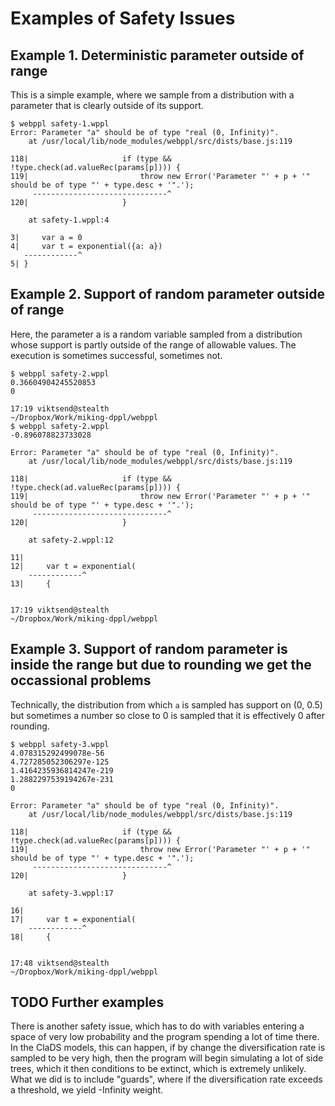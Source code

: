 # Examples of Safety Issues

## Example 1. Deterministic parameter outside of range

This is a simple example, where we sample from a distribution with a
parameter that is clearly outside of its support.

```
$ webppl safety-1.wppl
Error: Parameter "a" should be of type "real (0, Infinity)".
    at /usr/local/lib/node_modules/webppl/src/dists/base.js:119

118|                     if (type && !type.check(ad.valueRec(params[p]))) {
119|                         throw new Error('Parameter "' + p + '" should be of type "' + type.desc + '".');
     ------------------------------^
120|                     }

    at safety-1.wppl:4

3|     var a = 0
4|     var t = exponential({a: a})
   ------------^
5| }
```

## Example 2. Support of random parameter outside of range

Here, the parameter a is a random variable sampled from a distribution
whose support is partly outside of the range of allowable values. The
execution is sometimes successful, sometimes not.

```
$ webppl safety-2.wppl 
0.36604904245520853
0

17:19 viktsend@stealth
~/Dropbox/Work/miking-dppl/webppl
$ webppl safety-2.wppl 
-0.896078823733028

Error: Parameter "a" should be of type "real (0, Infinity)".
    at /usr/local/lib/node_modules/webppl/src/dists/base.js:119

118|                     if (type && !type.check(ad.valueRec(params[p]))) {
119|                         throw new Error('Parameter "' + p + '" should be of type "' + type.desc + '".');
     ------------------------------^
120|                     }

    at safety-2.wppl:12

11|     
12|     var t = exponential(
    ------------^
13|     {


17:19 viktsend@stealth
~/Dropbox/Work/miking-dppl/webppl
```

## Example 3. Support of random parameter is inside the range but due to rounding we get the occassional problems

Technically, the distribution from which `a` is sampled has support on
(0, 0.5) but sometimes a number so close to 0 is sampled that it is
effectively 0 after rounding.

```
$ webppl safety-3.wppl 
4.078315292499078e-56
4.727285052306297e-125
1.4164235936814247e-219
1.2882297539194267e-231
0

Error: Parameter "a" should be of type "real (0, Infinity)".
    at /usr/local/lib/node_modules/webppl/src/dists/base.js:119

118|                     if (type && !type.check(ad.valueRec(params[p]))) {
119|                         throw new Error('Parameter "' + p + '" should be of type "' + type.desc + '".');
     ------------------------------^
120|                     }

    at safety-3.wppl:17

16|     
17|     var t = exponential(
    ------------^
18|     {


17:48 viktsend@stealth
~/Dropbox/Work/miking-dppl/webppl
```


## TODO Further examples

There is another safety issue, which has to do with variables entering
a space of very low probability and the program spending a lot of time
there. In the ClaDS models, this can happen, if by change the
diversification rate is sampled to be very high, then the program will
begin simulating a lot of side trees, which it then conditions to be
extinct, which is extremely unlikely. What we did is to include
"guards", where if the diversification rate exceeds a threshold, we
yield -Infinity weight.
